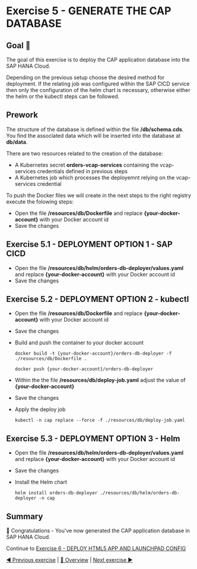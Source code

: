 # Exercise 5 - GENERATE THE CAP DATABASE

## Goal 🎯

The goal of this exercise is to deploy the CAP application database into the SAP HANA Cloud.

Depending on the previous setup choose the desired method for deployment. If the relating job was configured within the SAP CICD service then only the configuration of the helm chart is necessary, otherwise either the helm or the kubectl steps can be followed.

## Prework

The structure of the database is defined within the file **/db/schema.cds**. You find the associated data which will be inserted into the database at **db/data**.

There are two resources related to the creation of the database:

- A Kubernetes secret **orders-vcap-services** containing the vcap-services credentials defined in previous steps
- A Kubernetes job which processes the deployemnt relying on the vcap-services credential

To push the Docker files we will create in the next steps to the right registry execute the folowing steps:

- Open the file **/resources/db/Dockerfile** and replace **{your-docker-account}** with your Docker account id
- Save the changes

## Exercise 5.1 - DEPLOYMENT OPTION 1 - SAP CICD

- Open the file **/resources/db/helm/orders-db-deployer/values.yaml** and replace **{your-docker-account}** with your Docker account id
- Save the changes

## Exercise 5.2 - DEPLOYMENT OPTION 2 - kubectl

- Open the file **/resources/db/Dockerfile** and replace **{your-docker-account}** with your Docker account id
- Save the changes
- Build and push the container to your docker account

  ```shell
  docker build -t {your-docker-account}/orders-db-deployer -f ./resources/db/Dockerfile .

  docker push {your-docker-account}/orders-db-deployer
  ```

- Within the the file **/resources/db/deploy-job.yaml** adjust the value of **{your-docker-account}**
- Save the changes
- Apply the deploy job

  ```shell
  kubectl -n cap replace --force -f ./resources/db/deploy-job.yaml
  ```

## Exercise 5.3 - DEPLOYMENT OPTION 3 - Helm

- Open the file **/resources/db/helm/orders-db-deployer/values.yaml** and replace **{your-docker-account}** with your Docker account id
- Save the changes
- Install the Helm chart

  ```shell
  helm install orders-db-deployer ./resources/db/helm/orders-db-deployer -n cap
  ```

## Summary

🎉 Congratulations - You've now generated the CAP application database in SAP HANA Cloud.

Continue to [Exercise 6 - DEPLOY HTML5 APP AND LAUNCHPAD CONFIG](../ex6/README.md)

[◀ Previous exercise](../ex4/README.md) | [🔼 Overview](../../README.md) | [Next exercise ▶](../ex6/README.md)

